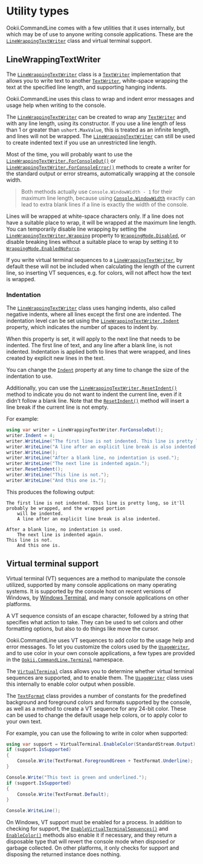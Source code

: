 # Utility types

Ookii.CommandLine comes with a few utilities that it uses internally, but which may be of use to
anyone writing console applications. These are the [`LineWrappingTextWriter`][] class and virtual
terminal support.

## LineWrappingTextWriter

The [`LineWrappingTextWriter`][] class is a [`TextWriter`][] implementation that allows you to write
text to another [`TextWriter`][], white-space wrapping the text at the specified line length, and
supporting hanging indents.

Ookii.CommandLine uses this class to wrap and indent error messages and usage help when writing to
the console.

The [`LineWrappingTextWriter`][] can be created to wrap any [`TextWriter`][] and with any line
length, using its constructor. If you use a line length of less than 1 or greater than
`ushort.MaxValue`, this is treated as an infinite length, and lines will not be wrapped. The
[`LineWrappingTextWriter`][] can still be used to create indented text if you use an unrestricted
line length.

Most of the time, you will probably want to use the [`LineWrappingTextWriter.ForConsoleOut()`][] or
[`LineWrappingTextWriter.ForConsoleError()`][] methods to create a writer for the standard output or
error streams, automatically wrapping at the console width.

> Both methods actually use `Console.WindowWidth - 1` for their maximum line length, because using
> [`Console.WindowWidth`][] exactly can lead to extra blank lines if a line is exactly the width of
> the console.

Lines will be wrapped at white-space characters only. If a line does not have a suitable place to
wrap, it will be wrapped at the maximum line length. You can temporarily disable line wrapping by
setting the [`LineWrappingTextWriter.Wrapping`][] property to [`WrappingMode.Disabled`][], or disable
breaking lines without a suitable place to wrap by setting it to [`WrappingMode.EnabledNoForce`][].

If you write virtual terminal sequences to a [`LineWrappingTextWriter`][], by default these will not
be included when calculating the length of the current line, so inserting VT sequences, e.g. for
colors, will not affect how the text is wrapped.

### Indentation

The [`LineWrappingTextWriter`][] class uses hanging indents, also called negative indents, where all
lines except the first one are indented. The indentation level can be set using the
[`LineWrappingTextWriter.Indent`][] property, which indicates the number of spaces to indent by.

When this property is set, it will apply to the next line that needs to be indented. The first line
of text, and any line after a blank line, is not indented. Indentation is applied both to lines that
were wrapped, and lines created by explicit new lines in the text.

You can change the [`Indent`][] property at any time to change the size of the indentation to use.

Additionally, you can use the [`LineWrappingTextWriter.ResetIndent()`][] method to indicate you do not
want to indent the current line, even if it didn't follow a blank line. Note that the [`ResetIndent()`][]
method will insert a line break if the current line is not empty.

For example:

```csharp
using var writer = LineWrappingTextWriter.ForConsoleOut();
writer.Indent = 4;
writer.WriteLine("The first line is not indented. This line is pretty long, so it'll probably be wrapped, and the wrapped portion will be indented.");
writer.WriteLine("A line after an explicit line break is also indented.");
writer.WriteLine();
writer.WriteLine("After a blank line, no indentation is used.");
writer.WriteLine("The next line is indented again.");
writer.ResetIndent();
writer.WriteLine("This line is not.");
writer.WriteLine("And this one is.");
```

This produces the following output:

```text
The first line is not indented. This line is pretty long, so it'll probably be wrapped, and the wrapped portion
    will be indented.
    A line after an explicit line break is also indented.

After a blank line, no indentation is used.
    The next line is indented again.
This line is not.
    And this one is.
```

## Virtual terminal support

Virtual terminal (VT) sequences are a method to manipulate the console utilized, supported by many
console applications on many operating systems. It is supported by the console host on recent
versions of Windows, by [Windows Terminal](https://learn.microsoft.com/windows/terminal/install),
and many console applications on other platforms.

A VT sequence consists of an escape character, followed by a string that specifies what action to
take. They can be used to set colors and other formatting options, but also to do things like move
the cursor.

Ookii.CommandLine uses VT sequences to add color to the usage help and error messages. To let you
customize the colors used by the [`UsageWriter`][], and to use color in your own console
applications, a few types are provided in the [`Ookii.CommandLine.Terminal`][] namespace.

The [`VirtualTerminal`][] class allows you to determine whether virtual terminal sequences are
supported, and to enable them. The [`UsageWriter`][] class uses this internally to enable color output
when possible.

The [`TextFormat`][] class provides a number of constants for the predefined background and foreground
colors and formats supported by the console, as well as a method to create a VT sequence for any
24-bit color. These can be used to change the default usage help colors, or to apply color to your
own text.

For example, you can use the following to write in color when supported:

```csharp
using var support = VirtualTerminal.EnableColor(StandardStream.Output);
if (support.IsSupported)
{
    Console.Write(TextFormat.ForegroundGreen + TextFormat.Underline);
}

Console.Write("This text is green and underlined.");
if (support.IsSupported)
{
    Console.Write(TextFormat.Default);
}

Console.WriteLine();
```

On Windows, VT support must be enabled for a process. In addition to checking for support, the
[`EnableVirtualTerminalSequences()`][] and [`EnableColor()`][] methods also enable it if necessary,
and they return a disposable type that will revert the console mode when disposed or garbage
collected. On other platforms, it only checks for support and disposing the returned instance does
nothing.

[`Console.WindowWidth`]: https://learn.microsoft.com/dotnet/api/system.console.windowwidth
[`EnableColor()`]: https://www.ookii.org/docs/commandline-4.0/html/M_Ookii_CommandLine_Terminal_VirtualTerminal_EnableColor.htm
[`EnableVirtualTerminalSequences()`]: https://www.ookii.org/docs/commandline-4.0/html/M_Ookii_CommandLine_Terminal_VirtualTerminal_EnableVirtualTerminalSequences.htm
[`Indent`]: https://www.ookii.org/docs/commandline-4.0/html/P_Ookii_CommandLine_LineWrappingTextWriter_Indent.htm
[`LineWrappingTextWriter.ForConsoleError()`]: https://www.ookii.org/docs/commandline-4.0/html/M_Ookii_CommandLine_LineWrappingTextWriter_ForConsoleError.htm
[`LineWrappingTextWriter.ForConsoleOut()`]: https://www.ookii.org/docs/commandline-4.0/html/M_Ookii_CommandLine_LineWrappingTextWriter_ForConsoleOut.htm
[`LineWrappingTextWriter.Indent`]: https://www.ookii.org/docs/commandline-4.0/html/P_Ookii_CommandLine_LineWrappingTextWriter_Indent.htm
[`LineWrappingTextWriter.ResetIndent()`]: https://www.ookii.org/docs/commandline-4.0/html/M_Ookii_CommandLine_LineWrappingTextWriter_ResetIndent.htm
[`LineWrappingTextWriter`]: https://www.ookii.org/docs/commandline-4.0/html/T_Ookii_CommandLine_LineWrappingTextWriter.htm
[`Ookii.CommandLine.Terminal`]: https://www.ookii.org/docs/commandline-4.0/html/N_Ookii_CommandLine_Terminal.htm
[`ResetIndent()`]: https://www.ookii.org/docs/commandline-4.0/html/M_Ookii_CommandLine_LineWrappingTextWriter_ResetIndent.htm
[`TextFormat`]: https://www.ookii.org/docs/commandline-4.0/html/T_Ookii_CommandLine_Terminal_TextFormat.htm
[`TextWriter`]: https://learn.microsoft.com/dotnet/api/system.io.textwriter
[`UsageWriter`]: https://www.ookii.org/docs/commandline-4.0/html/T_Ookii_CommandLine_UsageWriter.htm
[`VirtualTerminal`]: https://www.ookii.org/docs/commandline-4.0/html/T_Ookii_CommandLine_Terminal_VirtualTerminal.htm
[`LineWrappingTextWriter.Wrapping`]: https://www.ookii.org/docs/commandline-4.0/html/P_Ookii_CommandLine_LineWrappingTextWriter_Wrapping.htm
[`WrappingMode.Disabled`]: https://www.ookii.org/docs/commandline-4.0/html/T_Ookii_CommandLine_WrappingMode.htm
[`WrappingMode.EnabledNoForce`]: https://www.ookii.org/docs/commandline-4.0/html/T_Ookii_CommandLine_WrappingMode.htm
